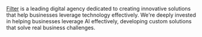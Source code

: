 [Filter](https://filter.agency/) is a leading digital agency dedicated to creating innovative solutions that help businesses leverage technology effectively. We're deeply invested in helping businesses leverage AI effectively, developing custom solutions that solve real business challenges.
